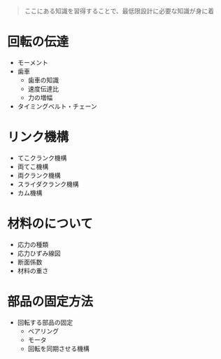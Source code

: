 > ここにある知識を習得することで、最低限設計に必要な知識が身に着
# 回転の伝達
- モーメント
- 歯車
	- 歯車の知識
	- 速度伝達比
	- 力の増幅
- タイミングベルト・チェーン
# リンク機構
- てこクランク機構
- 両てこ機構
- 両クランク機構
- スライダクランク機構
- カム機構
# 材料のについて
- 応力の種類
- 応力ひずみ線図
- 断面係数
- 材料の重さ
# 部品の固定方法
- 回転する部品の固定
	- ベアリング
	- モータ
	- 回転を同期させる機構